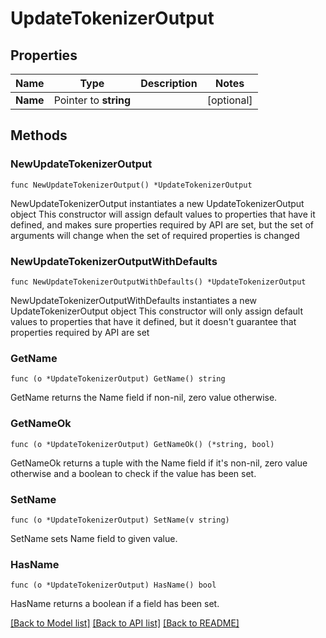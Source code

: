 # UpdateTokenizerOutput

## Properties

Name | Type | Description | Notes
------------ | ------------- | ------------- | -------------
**Name** | Pointer to **string** |  | [optional] 

## Methods

### NewUpdateTokenizerOutput

`func NewUpdateTokenizerOutput() *UpdateTokenizerOutput`

NewUpdateTokenizerOutput instantiates a new UpdateTokenizerOutput object
This constructor will assign default values to properties that have it defined,
and makes sure properties required by API are set, but the set of arguments
will change when the set of required properties is changed

### NewUpdateTokenizerOutputWithDefaults

`func NewUpdateTokenizerOutputWithDefaults() *UpdateTokenizerOutput`

NewUpdateTokenizerOutputWithDefaults instantiates a new UpdateTokenizerOutput object
This constructor will only assign default values to properties that have it defined,
but it doesn't guarantee that properties required by API are set

### GetName

`func (o *UpdateTokenizerOutput) GetName() string`

GetName returns the Name field if non-nil, zero value otherwise.

### GetNameOk

`func (o *UpdateTokenizerOutput) GetNameOk() (*string, bool)`

GetNameOk returns a tuple with the Name field if it's non-nil, zero value otherwise
and a boolean to check if the value has been set.

### SetName

`func (o *UpdateTokenizerOutput) SetName(v string)`

SetName sets Name field to given value.

### HasName

`func (o *UpdateTokenizerOutput) HasName() bool`

HasName returns a boolean if a field has been set.


[[Back to Model list]](../README.md#documentation-for-models) [[Back to API list]](../README.md#documentation-for-api-endpoints) [[Back to README]](../README.md)


